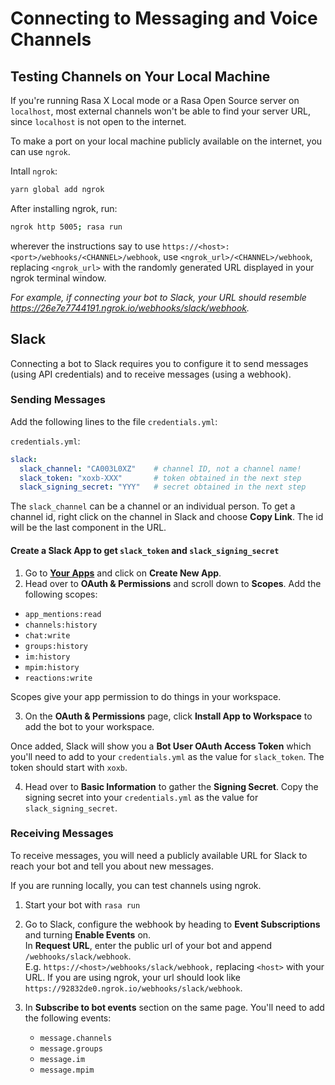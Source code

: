 # Connecting to Messaging and Voice Channels

## Testing Channels on Your Local Machine

If you're running Rasa X Local mode or a Rasa Open Source server on `localhost`, most external channels won't be able to find your server URL, since `localhost` is not open to the internet.

To make a port on your local machine publicly available on the internet, you can use `ngrok`.

Intall `ngrok`:

```sh
yarn global add ngrok
```

After installing ngrok, run:

```sh
ngrok http 5005; rasa run
```

wherever the instructions say to use `https://<host>:<port>/webhooks/<CHANNEL>/webhook`, use `<ngrok_url>/<CHANNEL>/webhook`, replacing `<ngrok_url>` with the randomly generated URL displayed in your ngrok terminal window.

*For example, if connecting your bot to Slack, your URL should resemble https://26e7e7744191.ngrok.io/webhooks/slack/webhook.*


## Slack

Connecting a bot to Slack requires you to configure it to send messages (using API credentials) and to receive messages (using a webhook).

### Sending Messages

Add the following lines to the file `credentials.yml`:

`credentials.yml`:

```yml
slack:
  slack_channel: "CA003L0XZ"    # channel ID, not a channel name!
  slack_token: "xoxb-XXX"       # token obtained in the next step
  slack_signing_secret: "YYY"   # secret obtained in the next step
```

The `slack_channel` can be a channel or an individual person. To get a channel id, right click on the channel in Slack and choose **Copy Link**. The id will be the last component in the URL.

#### Create a Slack App to get `slack_token` and `slack_signing_secret`

1. Go to [**Your Apps**](https://api.slack.com/apps) and click on **Create New App**.
2. Head over to **OAuth & Permissions** and scroll down to **Scopes**. Add the following scopes:

- `app_mentions:read`
- `channels:history`
- `chat:write`
- `groups:history`
- `im:history`
- `mpim:history`
- `reactions:write`

Scopes give your app permission to do things in your workspace.

3. On the **OAuth & Permissions** page, click **Install App to Workspace** to add the bot to your workspace.

Once added, Slack will show you a **Bot User OAuth Access Token** which you'll need to add to your `credentials.yml` as the value for `slack_token`. The token should start with `xoxb`.

4. Head over to **Basic Information** to gather the **Signing Secret**. Copy the signing secret into your `credentials.yml` as the value for `slack_signing_secret`.


### Receiving Messages

To receive messages, you will need a publicly available URL for Slack to reach your bot and tell you about new messages.

If you are running locally, you can test channels using ngrok.

1. Start your bot with `rasa run`
2. Go to Slack, configure the webhook by heading to **Event Subscriptions** and turning **Enable Events** on.  
In **Request URL**, enter the public url of your bot and append `/webhooks/slack/webhook`.  
E.g. `https://<host>/webhooks/slack/webhook,` replacing `<host>` with your URL. If you are using ngrok, your url should look like `https://92832de0.ngrok.io/webhooks/slack/webhook`.

3. In **Subscribe to bot events** section on the same page. You'll need to add the following events:
    - `message.channels`
    - `message.groups`
    - `message.im`
    - `message.mpim`